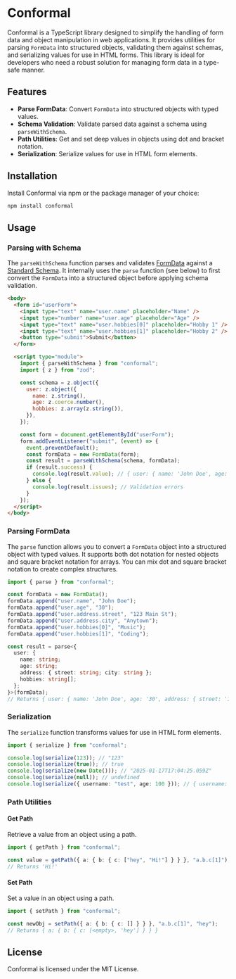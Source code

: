 # Conformal

Conformal is a TypeScript library designed to simplify the handling of form data and object manipulation in web applications. It provides utilities for parsing `FormData` into structured objects, validating them against schemas, and serializing values for use in HTML forms. This library is ideal for developers who need a robust solution for managing form data in a type-safe manner.

## Features

- **Parse FormData**: Convert `FormData` into structured objects with typed values.
- **Schema Validation**: Validate parsed data against a schema using `parseWithSchema`.
- **Path Utilities**: Get and set deep values in objects using dot and bracket notation.
- **Serialization**: Serialize values for use in HTML form elements.

## Installation

Install Conformal via npm or the package manager of your choice:

```bash
npm install conformal
```

## Usage

### Parsing with Schema

The `parseWithSchema` function parses and validates [FormData](https://developer.mozilla.org/docs/Web/API/FormData) against a [Standard Schema](https://standardschema.dev). It internally uses the `parse` function (see below) to first convert the `FormData` into a structured object before applying schema validation.

```html
<body>
  <form id="userForm">
    <input type="text" name="user.name" placeholder="Name" />
    <input type="number" name="user.age" placeholder="Age" />
    <input type="text" name="user.hobbies[0]" placeholder="Hobby 1" />
    <input type="text" name="user.hobbies[1]" placeholder="Hobby 2" />
    <button type="submit">Submit</button>
  </form>

  <script type="module">
    import { parseWithSchema } from "conformal";
    import { z } from "zod";

    const schema = z.object({
      user: z.object({
        name: z.string(),
        age: z.coerce.number(),
        hobbies: z.array(z.string()),
      }),
    });

    const form = document.getElementById("userForm");
    form.addEventListener("submit", (event) => {
      event.preventDefault();
      const formData = new FormData(form);
      const result = parseWithSchema(schema, formData);
      if (result.success) {
        console.log(result.value); // { user: { name: 'John Doe', age: 30, hobbies: ['Music', 'Coding'] } }
      } else {
        console.log(result.issues); // Validation errors
      }
    });
  </script>
</body>
```

### Parsing FormData

The `parse` function allows you to convert a `FormData` object into a structured object with typed values. It supports both dot notation for nested objects and square bracket notation for arrays. You can mix dot and square bracket notation to create complex structures.

```typescript
import { parse } from "conformal";

const formData = new FormData();
formData.append("user.name", "John Doe");
formData.append("user.age", "30");
formData.append("user.address.street", "123 Main St");
formData.append("user.address.city", "Anytown");
formData.append("user.hobbies[0]", "Music");
formData.append("user.hobbies[1]", "Coding");

const result = parse<{
  user: {
    name: string;
    age: string;
    address: { street: string; city: string };
    hobbies: string[];
  };
}>(formData);
// Returns { user: { name: 'John Doe', age: '30', address: { street: '123 Main St', city: 'Anytown' }, hobbies: ['Music', 'Coding'] } }
```

### Serialization

The `serialize` function transforms values for use in HTML form elements.

```typescript
import { serialize } from "conformal";

console.log(serialize(123)); // "123"
console.log(serialize(true)); // true
console.log(serialize(new Date())); // "2025-01-17T17:04:25.059Z"
console.log(serialize(null)); // undefined
console.log(serialize({ username: "test", age: 100 })); // { username: "test", age: "100" }
```

### Path Utilities

#### Get Path

Retrieve a value from an object using a path.

```typescript
import { getPath } from "conformal";

const value = getPath({ a: { b: { c: ["hey", "Hi!"] } } }, "a.b.c[1]");
// Returns 'Hi!'
```

#### Set Path

Set a value in an object using a path.

```typescript
import { setPath } from "conformal";

const newObj = setPath({ a: { b: { c: [] } } }, "a.b.c[1]", "hey");
// Returns { a: { b: { c: [<empty>, 'hey'] } } }
```

## License

Conformal is licensed under the MIT License.
